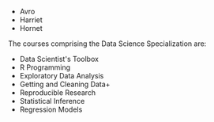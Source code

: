 * Avro
* Harriet
* Hornet

The courses comprising the Data Science Specialization are:

* Data Scientist's Toolbox
* R Programming
* Exploratory Data Analysis
* Getting and Cleaning Data+
* Reproducible Research
* Statistical Inference
* Regression Models

